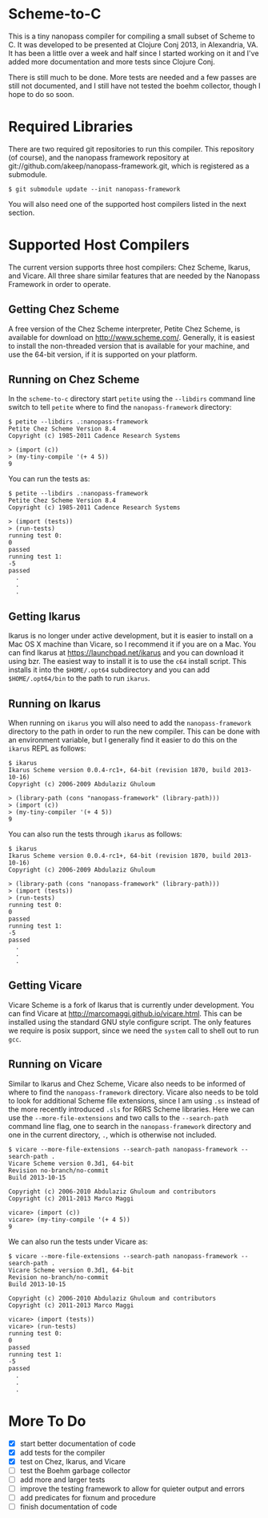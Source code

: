 Scheme-to-C
============

This is a tiny nanopass compiler for compiling a small subset of Scheme to C.
It was developed to be presented at Clojure Conj 2013, in Alexandria, VA.
It has been a little over a week and half since I started working on it and
I've added more documentation and more tests since Clojure Conj.

There is still much to be done.  More tests are needed and a few passes are
still not documented, and I still have not tested the boehm collector, though
I hope to do so soon.

Required Libraries
===================
There are two required git repositories to run this compiler.  This repository
(of course), and the nanopass framework repository at
git://github.com/akeep/nanopass-framework.git, which is registered as
a submodule.
```
$ git submodule update --init nanopass-framework
```

You will also need one of the supported host compilers listed in the next
section.

Supported Host Compilers
=========================

The current version supports three host compilers: Chez Scheme, Ikarus, and
Vicare.  All three share similar features that are needed by the Nanopass
Framework in order to operate.

Getting Chez Scheme
--------------------
A free version of the Chez Scheme interpreter, Petite Chez Scheme, is
available for download on http://www.scheme.com/.  Generally, it is easiest
to install the non-threaded version that is available for your machine, and
use the 64-bit version, if it is supported on your platform.

Running on Chez Scheme
-----------------------
In the `scheme-to-c` directory start `petite` using the `--libdirs` command
line switch to tell `petite` where to find the `nanopass-framework` directory:

```
$ petite --libdirs .:nanopass-framework
Petite Chez Scheme Version 8.4
Copyright (c) 1985-2011 Cadence Research Systems

> (import (c))
> (my-tiny-compile '(+ 4 5))
9
```

You can run the tests as:

```
$ petite --libdirs .:nanopass-framework
Petite Chez Scheme Version 8.4
Copyright (c) 1985-2011 Cadence Research Systems

> (import (tests))
> (run-tests)
running test 0:
0
passed
running test 1:
-5
passed
  .
  .
  .
```

Getting Ikarus
---------------
Ikarus is no longer under active development, but it is easier to install on a
Mac OS X machine than Vicare, so I recommend it if you are on a Mac.  You can
find Ikarus at https://launchpad.net/ikarus and you can download it using bzr.
The easiest way to install it is to use the `c64` install script.  This installs
it into the `$HOME/.opt64` subdirectory and you can add `$HOME/.opt64/bin` to
the path to run `ikarus`.

Running on Ikarus
------------------
When running on `ikarus` you will also need to add the `nanopass-framework`
directory to the path in order to run the new compiler.  This can be done with
an environment variable, but I generally find it easier to do this on the
`ikarus` REPL as follows:

```
$ ikarus 
Ikarus Scheme version 0.0.4-rc1+, 64-bit (revision 1870, build 2013-10-16)
Copyright (c) 2006-2009 Abdulaziz Ghuloum

> (library-path (cons "nanopass-framework" (library-path)))
> (import (c))
> (my-tiny-compiler '(+ 4 5))
9
```

You can also run the tests through `ikarus` as follows:

```
$ ikarus 
Ikarus Scheme version 0.0.4-rc1+, 64-bit (revision 1870, build 2013-10-16)
Copyright (c) 2006-2009 Abdulaziz Ghuloum

> (library-path (cons "nanopass-framework" (library-path)))
> (import (tests))
> (run-tests)
running test 0:
0
passed
running test 1:
-5
passed
  .
  .
  .
```

Getting Vicare
---------------
Vicare Scheme is a fork of Ikarus that is currently under development.
You can find Vicare at http://marcomaggi.github.io/vicare.html.  This can
be installed using the standard GNU style configure script.  The only
features we require is posix support, since we need the `system` call to
shell out to run `gcc`.

Running on Vicare
------------------
Similar to Ikarus and Chez Scheme, Vicare also needs to be informed of where
to find the `nanopass-framework` directory.  Vicare also needs to be told to
look for additional Scheme file extensions, since I am using `.ss` instead of
the more recently introduced `.sls` for R6RS Scheme libraries.  Here we can
use the `--more-file-extensions` and two calls to the `--search-path` command
line flag, one to search in the `nanopass-framework` directory and one in the
current directory, `.`, which is otherwise not included.

```
$ vicare --more-file-extensions --search-path nanopass-framework --search-path .
Vicare Scheme version 0.3d1, 64-bit
Revision no-branch/no-commit
Build 2013-10-15

Copyright (c) 2006-2010 Abdulaziz Ghuloum and contributors
Copyright (c) 2011-2013 Marco Maggi

vicare> (import (c))
vicare> (my-tiny-compile '(+ 4 5))
9
```

We can also run the tests under Vicare as:

```
$ vicare --more-file-extensions --search-path nanopass-framework --search-path .
Vicare Scheme version 0.3d1, 64-bit
Revision no-branch/no-commit
Build 2013-10-15

Copyright (c) 2006-2010 Abdulaziz Ghuloum and contributors
Copyright (c) 2011-2013 Marco Maggi

vicare> (import (tests))
vicare> (run-tests)
running test 0:
0
passed
running test 1:
-5
passed
  .
  .
  .
```

More To Do
===========

- [x] start better documentation of code
- [x] add tests for the compiler
- [x] test on Chez, Ikarus, and Vicare
- [ ] test the Boehm garbage collector
- [ ] add more and larger tests
- [ ] improve the testing framework to allow for quieter output and errors
- [ ] add predicates for fixnum and procedure
- [ ] finish documentation of code

